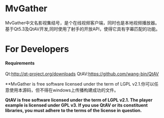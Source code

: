MvGather
========

MvGather中文名影视集结号，是个在线视频客户端，同时也是本地视频播放器。
基于Qt5.3及QtAV开发,同时使用了射手的开放API，使得它具有字幕匹配的功能。


# For Developers
#### Requirements
Qt:http://qt-project.org/downloads
QtAV:https://github.com/wang-bin/QtAV

**MvGather is free software licensed under the term of LGPL v2.1.你可以任意使用本源码，但不得在windows上传播构建成功的文件。

**QtAV is free software licensed under the term of LGPL v2.1. The player example is licensed under GPL v3.  If you use QtAV or its constituent libraries,
you must adhere to the terms of the license in question.**
